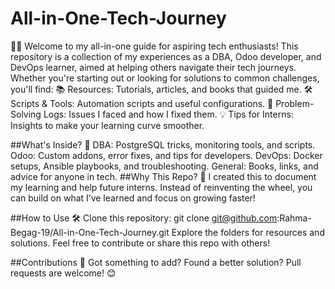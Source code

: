 # All-in-One-Tech-Journey
👩‍💻 Welcome to my all-in-one guide for aspiring tech enthusiasts!
This repository is a collection of my experiences as a DBA, Odoo developer, and DevOps learner, aimed at helping others navigate their tech journeys. Whether you're starting out or looking for solutions to common challenges, you'll find:
📚 Resources: Tutorials, articles, and books that guided me.
🛠️ Scripts & Tools: Automation scripts and useful configurations.
📝 Problem-Solving Logs: Issues I faced and how I fixed them.
💡 Tips for Interns: Insights to make your learning curve smoother.

##What's Inside? 🌟
DBA: PostgreSQL tricks, monitoring tools, and scripts.
Odoo: Custom addons, error fixes, and tips for developers.
DevOps: Docker setups, Ansible playbooks, and troubleshooting.
General: Books, links, and advice for anyone in tech.
##Why This Repo? 🤔
I created this to document my learning and help future interns. Instead of reinventing the wheel, you can build on what I’ve learned and focus on growing faster!

##How to Use 🛠️
Clone this repository:
git clone git@github.com:Rahma-Begag-19/All-in-One-Tech-Journey.git
Explore the folders for resources and solutions.
Feel free to contribute or share this repo with others!

##Contributions 🤝
Got something to add? Found a better solution? Pull requests are welcome! 😊
